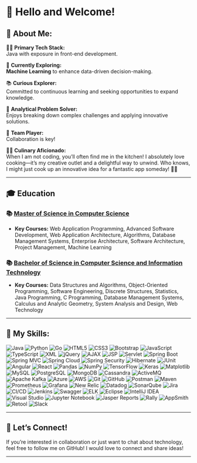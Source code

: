 # 👋 Hello and Welcome! 


## 🌟 About Me:

👩‍💻 **Primary Tech Stack:**  
Java with exposure in front-end development.

🤖 **Currently Exploring:**  
**Machine Learning** to enhance data-driven decision-making.

📚 **Curious Explorer:**  
Committed to continuous learning and seeking opportunities to expand knowledge.

🧩 **Analytical Problem Solver:**  
Enjoys breaking down complex challenges and applying innovative solutions.

🤝 **Team Player:**  
Collaboration is key! 

👩‍🍳 **Culinary Aficionado:**  
When I am not coding, you’ll often find me in the kitchen! I absolutely love cooking—it’s my creative outlet and a delightful way to unwind. Who knows, I might just cook up an innovative idea for a fantastic app someday! 🍲✨

---

## 🎓 Education

### 📚 [Master of Science in Computer Science](https://www.miu.edu)  

- **Key Courses:** Web Application Programming, Advanced Software Development, Web Application Architecture, Algorithms, Database Management Systems, Enterprise Architecture, Software Architecture, Project Management, Machine Learning




### 📚 [Bachelor of Science in Computer Science and Information Technology](http://www.tu.edu.np)  

- **Key Courses:** Data Structures and Algorithms, Object-Oriented Programming, Software Engineering, Discrete Structures, Statistics, Java Programming, C Programming, Database Management Systems, Calculus and Analytic Geometry, System Analysis and Design, Web Technology

---

## 🚀 My Skills:
![Java](https://img.shields.io/badge/Java-007396?style=flat&logo=java&logoColor=white) 
![Python](https://img.shields.io/badge/Python-3776AB?style=flat&logo=python&logoColor=white)
![Go](https://img.shields.io/badge/Go-00ADD8?style=flat&logo=go&logoColor=white) 
![HTML5](https://img.shields.io/badge/HTML5-E34F26?style=flat&logo=html5&logoColor=white) 
![CSS3](https://img.shields.io/badge/CSS3-1572B6?style=flat&logo=css3&logoColor=white) 
![Bootstrap](https://img.shields.io/badge/Bootstrap-7952B3?style=flat&logo=bootstrap&logoColor=white)
![JavaScript](https://img.shields.io/badge/JavaScript-F7DF1E?style=flat&logo=javascript&logoColor=black)
![TypeScript](https://img.shields.io/badge/TypeScript-007ACC?style=flat&logo=typescript&logoColor=white) 
![XML](https://img.shields.io/badge/XML-FF6600?style=flat&logo=xml&logoColor=white) 
![jQuery](https://img.shields.io/badge/jQuery-0769AD?style=flat&logo=jquery&logoColor=white) 
![AJAX](https://img.shields.io/badge/AJAX-0086D1?style=flat) 
![JSP](https://img.shields.io/badge/JSP-007396?style=flat) 
![Servlet](https://img.shields.io/badge/Servlet-00427E?style=flat)
![Spring Boot](https://img.shields.io/badge/Spring_Boot-6DB33F?style=flat&logo=spring-boot&logoColor=white) 
![Spring MVC](https://img.shields.io/badge/Spring_MVC-6DB33F?style=flat&logo=spring&logoColor=white)
![Spring Cloud](https://img.shields.io/badge/Spring_Cloud-6DB33F?style=flat&logo=spring-cloud&logoColor=white)
![Spring Security](https://img.shields.io/badge/Spring_Security-6DB33F?style=flat&logo=spring-security&logoColor=white)
![Hibernate](https://img.shields.io/badge/Hibernate-59666C?style=flat&logo=hibernate&logoColor=white)
![JUnit](https://img.shields.io/badge/JUnit-25A162?style=flat&logo=junit5&logoColor=white)
![Angular](https://img.shields.io/badge/Angular-DD0031?style=flat&logo=angular&logoColor=white) 
![React](https://img.shields.io/badge/React-61DAFB?style=flat&logo=react&logoColor=black)
![Pandas](https://img.shields.io/badge/Pandas-150458?style=flat&logo=pandas&logoColor=white)
![NumPy](https://img.shields.io/badge/NumPy-013243?style=flat&logo=numpy&logoColor=white)
![TensorFlow](https://img.shields.io/badge/TensorFlow-FF6F00?style=flat&logo=tensorflow&logoColor=white)
![Keras](https://img.shields.io/badge/Keras-D00000?style=flat&logo=keras&logoColor=white)
![Matplotlib](https://img.shields.io/badge/Matplotlib-11557C?style=flat)
![MySQL](https://img.shields.io/badge/MySQL-0052CC?style=flat&logo=mysql&logoColor=white) 
![PostgreSQL](https://img.shields.io/badge/PostgreSQL-336791?style=flat&logo=postgresql&logoColor=white)
![MongoDB](https://img.shields.io/badge/MongoDB-47A248?style=flat&logo=mongodb&logoColor=white)
![Cassandra](https://img.shields.io/badge/Cassandra-1287B1?style=flat)
![ActiveMQ](https://img.shields.io/badge/ActiveMQ-FF3366?style=flat)
![Apache Kafka](https://img.shields.io/badge/Apache_Kafka-231F20?style=flat&logo=apache-kafka)
![Azure](https://img.shields.io/badge/Azure-0078D4?style=flat&logo=microsoft-azure&logoColor=white)
![AWS](https://img.shields.io/badge/AWS-232F3E?style=flat&logo=amazon-aws&logoColor=white)
![Git](https://img.shields.io/badge/Git-F05032?style=flat&logo=git&logoColor=white)
![GitHub](https://img.shields.io/badge/GitHub-181717?style=flat&logo=github&logoColor=white)
![Postman](https://img.shields.io/badge/Postman-FF6C37?style=flat&logo=postman&logoColor=white) 
![Maven](https://img.shields.io/badge/Maven-C71A36?style=flat&logo=apache-maven&logoColor=white)
![Prometheus](https://img.shields.io/badge/Prometheus-E6522C?style=flat&logo=prometheus&logoColor=white)
![Grafana](https://img.shields.io/badge/Grafana-F46800?style=flat&logo=grafana&logoColor=white)
![New Relic](https://img.shields.io/badge/New%20Relic-008C99?style=flat&logo=newrelic&logoColor=white)
![Datadog](https://img.shields.io/badge/Datadog-632CA6?style=flat&logo=datadog&logoColor=white)
![SonarQube](https://img.shields.io/badge/SonarQube-4E9BCD?style=flat&logo=sonarqube&logoColor=white)
![Jira](https://img.shields.io/badge/Jira-0052CC?style=flat&logo=jira&logoColor=white)
![CI/CD](https://img.shields.io/badge/CI%2FCD-003366?style=flat)
![Jenkins](https://img.shields.io/badge/Jenkins-D24939?style=flat&logo=jenkins&logoColor=white)
![Swagger](https://img.shields.io/badge/Swagger-85EA2D?style=flat&logo=swagger&logoColor=black)
![ELK](https://img.shields.io/badge/ELK-005571?style=flat&logo=elastic&logoColor=white)
![Eclipse](https://img.shields.io/badge/Eclipse-2C2255?style=flat&logo=eclipse&logoColor=white)
![IntelliJ IDEA](https://img.shields.io/badge/IntelliJ_IDEA-000000?style=flat&logo=intellij-idea&logoColor=white)
![Visual Studio](https://img.shields.io/badge/Visual_Studio-5C2D91?style=flat&logo=visual-studio&logoColor=white)
![Jupyter Notebook](https://img.shields.io/badge/Jupyter-FA0F00?style=flat&logo=jupyter&logoColor=white)
![Jasper Reports](https://img.shields.io/badge/Jasper_Reports-0A9EDC?style=flat)
![Rally](https://img.shields.io/badge/Rally-FF0000?style=flat)
![AppSmith](https://img.shields.io/badge/AppSmith-3E3E3E?style=flat)
![Retool](https://img.shields.io/badge/Retool-3069FE?style=flat&logo=retool&logoColor=white)
![Slack](https://img.shields.io/badge/Slack-4A154B?style=flat&logo=slack&logoColor=white)

---

## 🤝 Let’s Connect!

If you’re interested in collaboration or just want to chat about technology, feel free to follow me on GitHub! I would love to connect and share ideas!

---

